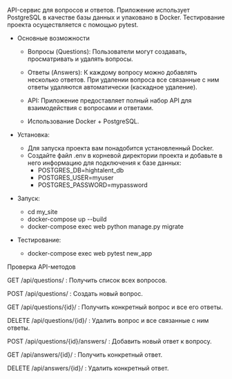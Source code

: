 API-сервис для вопросов и ответов. Приложение использует PostgreSQL в качестве базы данных и упаковано в Docker. Тестирование проекта осуществляется с помощью pytest.

- Основные возможности
    * Вопросы (Questions): Пользователи могут создавать, просматривать и удалять вопросы.
    
    * Ответы (Answers): К каждому вопросу можно добавлять несколько ответов. При удалении вопроса все связанные с ним ответы удаляются автоматически (каскадное удаление).
    
    * API: Приложение предоставляет полный набор API для взаимодействия с вопросами и ответами.
    
    * Использование Docker + PostgreSQL.



- Установка:
    * Для запуска проекта вам понадобится установленный Docker.
    * Создайте файл .env в корневой директории проекта и добавьте в него информацию для подключения к базе данных:   
        * POSTGRES_DB=hightalent_db
        * POSTGRES_USER=myuser
        * POSTGRES_PASSWORD=mypassword
  
- Запуск:
    * cd my_site
    * docker-compose up --build
    * docker-compose exec web python manage.py migrate
- Тестирование:
    * docker-compose exec web pytest new_app

Проверка API-методов

GET /api/questions/ : Получить список всех вопросов.

POST /api/questions/ : Создать новый вопрос.

GET /api/questions/{id}/ : Получить конкретный вопрос и все его ответы.

DELETE /api/questions/{id}/ : Удалить вопрос и все связанные с ним ответы.

POST /api/questions/{id}/answers/ : Добавить новый ответ к вопросу.

GET /api/answers/{id}/ : Получить конкретный ответ.

DELETE /api/answers/{id}/ : Удалить конкретный ответ.
